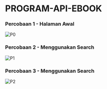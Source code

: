 # PROGRAM-API-EBOOK


### Percobaan 1 - Halaman Awal
![P0](img/P0.PNG "P1")



### Percobaan 2 - Menggunakan Search 
![P1](img/P1.PNG "P2")



### Percobaan 3 - Menggunakan Search
![P2](img/P2.PNG "P3")
